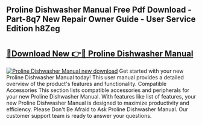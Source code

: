 ## Proline Dishwasher Manual Free Pdf Download - Part-8q7 New Repair Owner Guide - User Service Edition h8Zeg

# <h2><a href="http://bc98864.oget.top/?id=Proline+Dishwasher+Manual">🔗Download New 👉🔴 Proline Dishwasher Manual</a></h2>

[![Proline Dishwasher Manual new download](https://i.imgur.com/5g1atiW.png)](http://bc98864.oget.top/?id=Proline+Dishwasher+Manual)
Get started with your new Proline Dishwasher Manual today! This user manual provides a detailed overview of the product's features and functionality. Compatible Accessories This section lists compatible accessories and peripherals for your new Proline Dishwasher Manual. With features like list of features, your new Proline Dishwasher Manual is designed to maximize productivity and efficiency. Please Don't Be Afraid to Ask Proline Dishwasher Manual. Our customer support team is ready to answer your questions.
